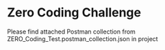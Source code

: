 # Zero Coding Challenge

Please find attached Postman collection from ZERO_Coding_Test.postman_collection.json in project